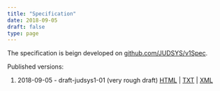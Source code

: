 ```yaml
---
title: "Specification"
date: 2018-09-05
draft: false
type: page
---
```


The specification is beign developed on [github.com/JUDSYS/v1Spec](https://github.com/judsys/v1spec).

Published versions:

1. 2018-09-05 - draft-judsys1-01 (very rough draft) [HTML](/specs/draft-judsys1-01.html) | [TXT](/specs/draft-judsys1-01.txt) | [XML](/specs/draft-judsys1-01.xml)
 